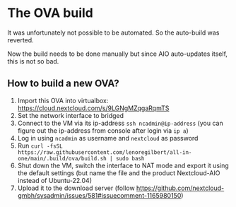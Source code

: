 # The OVA build
It was unfortunately not possible to be automated. So the auto-build was reverted.

Now the build needs to be done manually but since AIO auto-updates itself, this is not so bad.

## How to build a new OVA?

1. Import this OVA into virtualbox: https://cloud.nextcloud.com/s/9LGNgMZqgaRqmTS
1. Set the network interface to bridged
1. Connect to the VM via its ip-address `ssh ncadmin@ip-address` (you can figure out the ip-address from console after login via `ip a`)
1. Log in using `ncadmin` as username and `nextcloud` as password
1. Run `curl -fsSL https://raw.githubusercontent.com/lenoregilbert/all-in-one/main/.build/ova/build.sh | sudo bash`
1. Shut down the VM, switch the interface to NAT mode and export it using the default settings (but name the file and the product Nextcloud-AIO instead of Ubuntu-22.04)
1. Upload it to the download server (follow https://github.com/nextcloud-gmbh/sysadmin/issues/581#issuecomment-1165980150)
